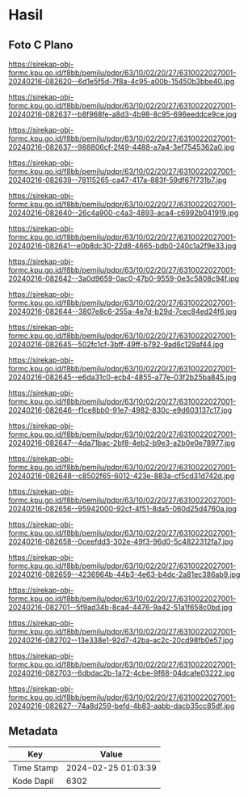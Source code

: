 # Hasil

## Foto C Plano

https://sirekap-obj-formc.kpu.go.id/f8bb/pemilu/pdpr/63/10/02/20/27/6310022027001-20240216-082620--6d1e5f5d-7f8a-4c95-a00b-15450b3bbe40.jpg

https://sirekap-obj-formc.kpu.go.id/f8bb/pemilu/pdpr/63/10/02/20/27/6310022027001-20240216-082637--b8f968fe-a8d3-4b98-8c95-696eeddce9ce.jpg

https://sirekap-obj-formc.kpu.go.id/f8bb/pemilu/pdpr/63/10/02/20/27/6310022027001-20240216-082637--988806cf-2f49-4488-a7a4-3ef7545362a0.jpg

https://sirekap-obj-formc.kpu.go.id/f8bb/pemilu/pdpr/63/10/02/20/27/6310022027001-20240216-082639--78115265-ca47-417a-883f-59df67f731b7.jpg

https://sirekap-obj-formc.kpu.go.id/f8bb/pemilu/pdpr/63/10/02/20/27/6310022027001-20240216-082640--26c4a900-c4a3-4893-aca4-c6992b041919.jpg

https://sirekap-obj-formc.kpu.go.id/f8bb/pemilu/pdpr/63/10/02/20/27/6310022027001-20240216-082641--e0b8dc30-22d8-4665-bdb0-240c1a2f9e33.jpg

https://sirekap-obj-formc.kpu.go.id/f8bb/pemilu/pdpr/63/10/02/20/27/6310022027001-20240216-082642--3a0d9659-0ac0-47b0-9559-0e3c5808c94f.jpg

https://sirekap-obj-formc.kpu.go.id/f8bb/pemilu/pdpr/63/10/02/20/27/6310022027001-20240216-082644--3807e8c6-255a-4e7d-b29d-7cec84ed24f6.jpg

https://sirekap-obj-formc.kpu.go.id/f8bb/pemilu/pdpr/63/10/02/20/27/6310022027001-20240216-082645--502fc1cf-3bff-49ff-b792-9ad6c129af44.jpg

https://sirekap-obj-formc.kpu.go.id/f8bb/pemilu/pdpr/63/10/02/20/27/6310022027001-20240216-082645--e6da31c0-ecb4-4855-a77e-03f2b25ba845.jpg

https://sirekap-obj-formc.kpu.go.id/f8bb/pemilu/pdpr/63/10/02/20/27/6310022027001-20240216-082646--f1ce8bb0-91e7-4982-830c-e9d603137c17.jpg

https://sirekap-obj-formc.kpu.go.id/f8bb/pemilu/pdpr/63/10/02/20/27/6310022027001-20240216-082647--4da71bac-2bf8-4eb2-b9e3-a2b0e0e78977.jpg

https://sirekap-obj-formc.kpu.go.id/f8bb/pemilu/pdpr/63/10/02/20/27/6310022027001-20240216-082648--c8502f65-6012-423e-883a-cf5cd31d742d.jpg

https://sirekap-obj-formc.kpu.go.id/f8bb/pemilu/pdpr/63/10/02/20/27/6310022027001-20240216-082656--95942000-92cf-4f51-8da5-060d25d4760a.jpg

https://sirekap-obj-formc.kpu.go.id/f8bb/pemilu/pdpr/63/10/02/20/27/6310022027001-20240216-082658--0ceefdd3-302e-49f3-96d0-5c4822312fa7.jpg

https://sirekap-obj-formc.kpu.go.id/f8bb/pemilu/pdpr/63/10/02/20/27/6310022027001-20240216-082659--4236964b-44b3-4e63-b4dc-2a81ec386ab9.jpg

https://sirekap-obj-formc.kpu.go.id/f8bb/pemilu/pdpr/63/10/02/20/27/6310022027001-20240216-082701--5f9ad34b-8ca4-4476-9a42-51a1f658c0bd.jpg

https://sirekap-obj-formc.kpu.go.id/f8bb/pemilu/pdpr/63/10/02/20/27/6310022027001-20240216-082702--13e338e1-92d7-42ba-ac2c-20cd98fb0e57.jpg

https://sirekap-obj-formc.kpu.go.id/f8bb/pemilu/pdpr/63/10/02/20/27/6310022027001-20240216-082703--6dbdac2b-1a72-4cbe-9f68-04dcafe03222.jpg

https://sirekap-obj-formc.kpu.go.id/f8bb/pemilu/pdpr/63/10/02/20/27/6310022027001-20240216-082627--74a8d259-befd-4b83-aabb-dacb35cc85df.jpg


## Metadata

| Key        | Value               |
| ---------- | ------------------- |
| Time Stamp | 2024-02-25 01:03:39 |
| Kode Dapil | 6302                |



